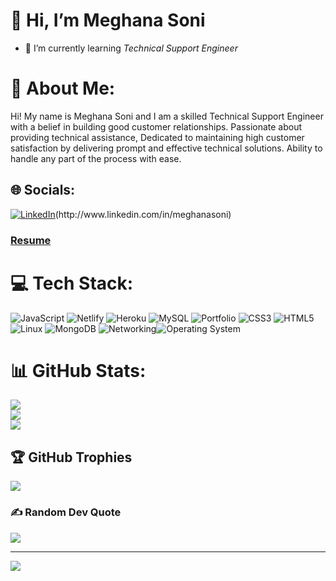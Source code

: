 # 👋 Hi, I’m Meghana Soni

- 🌱 I’m currently learning *Technical Support Engineer*


# 💫 About Me:
<p>Hi! My name is <span> Meghana Soni </span> and I am a skilled Technical Support Engineer with a belief in building good customer relationships. Passionate about providing technical assistance, Dedicated to maintaining high customer satisfaction by delivering prompt and effective technical solutions. Ability to handle any part of the process with ease.

## 🌐 Socials:
[![LinkedIn](https://img.shields.io/badge/LinkedIn-%230077B5.svg?logo=linkedin&logoColor=white)]([http://www.linkedin.com/in/meghanasoni](http://www.linkedin.com/in/meghanasoni))(http://www.linkedin.com/in/meghanasoni)

 <h3>
  <a href="(https://drive.google.com/file/d/1wTa2eTGOrJcBXRBH8dSoQ1DkdHxIvU4P/view?usp=sharing)" target="_blank"> Resume </a>
</h3>
 
# 💻 Tech Stack:
![JavaScript](https://img.shields.io/badge/javascript-%23323330.svg?style=for-the-badge&logo=javascript&logoColor=%23F7DF1E) ![Netlify](https://img.shields.io/badge/netlify-%23000000.svg?style=for-the-badge&logo=netlify&logoColor=#00C7B7) ![Heroku](https://img.shields.io/badge/heroku-%23430098.svg?style=for-the-badge&logo=heroku&logoColor=white) ![MySQL](https://img.shields.io/badge/mysql-%2300f.svg?style=for-the-badge&logo=mysql&logoColor=white) ![Portfolio](https://img.shields.io/badge/Portfolio-%23000000.svg?style=for-the-badge&logo=firefox&logoColor=#FF7139) ![CSS3](https://img.shields.io/badge/css3-%231572B6.svg?style=for-the-badge&logo=css3&logoColor=white) ![HTML5](https://img.shields.io/badge/html5-%23E34F26.svg?style=for-the-badge&logo=html5&logoColor=white) ![Linux](https://img.shields.io/badge/-Linux-green?style=for-the-badge&logo=Linux5&logoColor=white) ![MongoDB](https://img.shields.io/badge/-MongoDB-orange?style=for-the-badge&logo=MongoDB5&logoColor=white)
![Networking](https://img.shields.io/badge/-Networking-blue?style=for-the-badge&logo=NetworkingDB5&logoColor=white)![Operating System](https://img.shields.io/badge/-operating%20system%20-lightgrey?style=for-the-badge&logo=OperatingSystemDB5&logoColor=white)

# 📊 GitHub Stats:
![](https://github-readme-stats.vercel.app/api?username=itsmoon003&theme=dark&hide_border=false&include_all_commits=false&count_private=false)<br/>
![](https://github-readme-streak-stats.herokuapp.com/?user=itsmoon003&theme=dark&hide_border=false)<br/>
![](https://github-readme-stats.vercel.app/api/top-langs/?username=itsmoon003&theme=dark&hide_border=false&include_all_commits=false&count_private=false&layout=compact)

## 🏆 GitHub Trophies
![](https://github-profile-trophy.vercel.app/?username=itsmoon003&theme=radical&no-frame=false&no-bg=true&margin-w=4)

### ✍️ Random Dev Quote
![](https://quotes-github-readme.vercel.app/api?type=horizontal&theme=radical)


---
[![](https://visitcount.itsvg.in/api?id=itsmoon003&icon=0&color=0)](https://visitcount.itsvg.in)

<!-- Proudly created with GPRM ( https://gprm.itsvg.in ) -->

